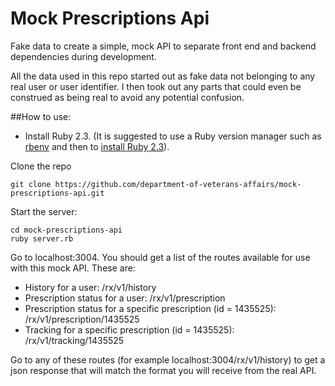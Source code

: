 # Mock Prescriptions Api 

Fake data to create a simple, mock API to separate front end and backend dependencies during development.

All the data used in this repo started out as fake data not belonging to any real user or user identifier.  I then took out any parts that could even be construed as being real to avoid any potential confusion.  

##How to use:

- Install Ruby 2.3. (It is suggested to use a Ruby version manager such as [rbenv](https://github.com/rbenv/rbenv#installation) and then to [install Ruby 2.3](https://github.com/rbenv/rbenv#installing-ruby-versions)).

Clone the repo
```
git clone https://github.com/department-of-veterans-affairs/mock-prescriptions-api.git
```

Start the server:

```
cd mock-prescriptions-api
ruby server.rb
```


Go to localhost:3004. You should get a list of the routes available for use with this mock API. These are:

- History for a user: /rx/v1/history
- Prescription status for a user: /rx/v1/prescription
- Prescription status for a specific prescription (id = 1435525): /rx/v1/prescription/1435525
- Tracking for a specific prescription (id = 1435525): /rx/v1/tracking/1435525

Go to any of these routes (for example localhost:3004/rx/v1/history) to get a json response that will match the format you will receive from the real API. 
